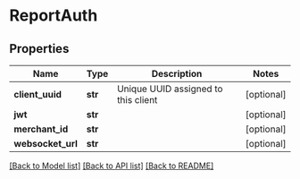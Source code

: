 # ReportAuth

## Properties
Name | Type | Description | Notes
------------ | ------------- | ------------- | -------------
**client_uuid** | **str** | Unique UUID assigned to this client | [optional] 
**jwt** | **str** |  | [optional] 
**merchant_id** | **str** |  | [optional] 
**websocket_url** | **str** |  | [optional] 

[[Back to Model list]](../README.md#documentation-for-models) [[Back to API list]](../README.md#documentation-for-api-endpoints) [[Back to README]](../README.md)


